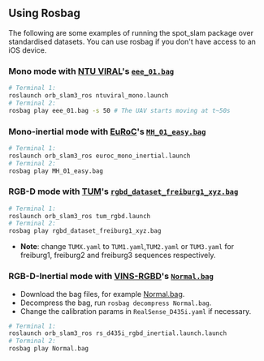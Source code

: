 ## Using Rosbag

The following are some examples of running the spot_slam package over standardised datasets.
You can use rosbag if you don't have access to an iOS device.

### Mono mode with [NTU VIRAL](https://ntu-aris.github.io/ntu_viral_dataset/)'s [`eee_01.bag`](https://researchdata.ntu.edu.sg/api/access/datafile/68133)

```bash
# Terminal 1:
roslaunch orb_slam3_ros ntuviral_mono.launch
# Terminal 2:
rosbag play eee_01.bag -s 50 # The UAV starts moving at t~50s
```

### Mono-inertial mode with [EuRoC](https://projects.asl.ethz.ch/datasets/doku.php?id=kmavvisualinertialdatasets)'s [`MH_01_easy.bag`]( http://robotics.ethz.ch/~asl-datasets/ijrr_euroc_mav_dataset/machine_hall/MH_01_easy/MH_01_easy.bag)

```bash
# Terminal 1:
roslaunch orb_slam3_ros euroc_mono_inertial.launch
# Terminal 2:
rosbag play MH_01_easy.bag
```

### RGB-D mode with [TUM](http://vision.in.tum.de/data/datasets/rgbd-dataset/download)'s [`rgbd_dataset_freiburg1_xyz.bag`](https://vision.in.tum.de/rgbd/dataset/freiburg1/rgbd_dataset_freiburg1_xyz.bag)

```bash
# Terminal 1:
roslaunch orb_slam3_ros tum_rgbd.launch
# Terminal 2:
rosbag play rgbd_dataset_freiburg1_xyz.bag
```

- **Note**: change `TUMX.yaml` to `TUM1.yaml`,`TUM2.yaml` or `TUM3.yaml` for freiburg1, freiburg2 and freiburg3 sequences respectively.

### RGB-D-Inertial mode with [VINS-RGBD](https://github.com/STAR-Center/VINS-RGBD)'s [`Normal.bag`](https://vision.in.tum.de/rgbd/dataset/freiburg1/rgbd_dataset_freiburg1_xyz.bag)

- Download the bag files, for example [Normal.bag](https://star-center.shanghaitech.edu.cn/seafile/d/0ea45d1878914077ade5/).
- Decompress the bag, run `rosbag decompress Normal.bag`.
- Change the calibration params in `RealSense_D435i.yaml` if necessary.

```bash
# Terminal 1:
roslaunch orb_slam3_ros rs_d435i_rgbd_inertial.launch.launch
# Terminal 2:
rosbag play Normal.bag
```
